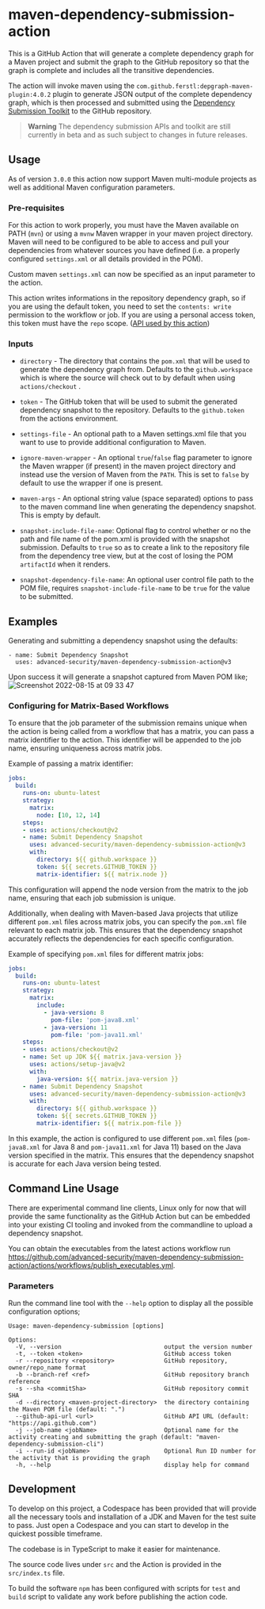 # maven-dependency-submission-action

This is a GitHub Action that will generate a complete dependency graph for a Maven project and submit the graph to the GitHub repository so that the graph is complete and includes all the transitive dependencies.

The action will invoke maven using the `com.github.ferstl:depgraph-maven-plugin:4.0.2` plugin to generate JSON output of the complete dependency graph, which is then processed and submitted using the [Dependency Submission Toolkit](https://github.com/github/dependency-submission-toolkit) to the GitHub repository.

> **Warning** The dependency submission APIs and toolkit are still currently in beta and as such subject to changes in future releases.


## Usage

As of version `3.0.0` this action now support Maven multi-module projects as well as additional Maven configuration parameters.


### Pre-requisites
For this action to work properly, you must have the Maven available on PATH (`mvn`) or using a `mvnw` Maven wrapper in your maven project directory. Maven will need to be configured to be able to access and pull your dependencies from whatever sources you have defined (i.e. a properly configured `settings.xml` or all details provided in the POM).

Custom maven `settings.xml` can now be specified as an input parameter to the action.

This action writes informations in the repository dependency graph, so if you are using the default token, you need to set the `contents: write` permission to the workflow or job. If you are using a personal access token, this token must have the `repo` scope. ([API used by this action](https://docs.github.com/en/rest/dependency-graph/dependency-submission#create-a-snapshot-of-dependencies-for-a-repository))

### Inputs

* `directory` - The directory that contains the `pom.xml` that will be used to generate the dependency graph from. Defaults to the `github.workspace` which is where the source will check out to by default when using `actions/checkout` .

* `token` - The GitHub token that will be used to submit the generated dependency snapshot to the repository. Defaults to the `github.token` from the actions environment.

* `settings-file` - An optional path to a Maven settings.xml file that you want to use to provide additional configuration to Maven.

* `ignore-maven-wrapper` - An optional `true`/`false` flag parameter to ignore the Maven wrapper (if present) in the maven project directory and instead use the version of Maven from the `PATH`. This is set to `false` by default to use the wrapper if one is present.

* `maven-args` - An optional string value (space separated) options to pass to the maven command line when generating the dependency snapshot. This is empty by default.

* `snapshot-include-file-name`: Optional flag to control whether or no the path and file name of the pom.xml is provided with the snapshot submission. Defaults to `true` so as to create a link to the repository file from the dependency tree view, but at the cost of losing the POM `artifactId` when it renders.

* `snapshot-dependency-file-name`: An optional user control file path to the POM file, requires `snapshot-include-file-name` to be `true` for the value to be submitted.


## Examples

Generating and submitting a dependency snapshot using the defaults:

```
- name: Submit Dependency Snapshot
  uses: advanced-security/maven-dependency-submission-action@v3
```

Upon success it will generate a snapshot captured from Maven POM like;
![Screenshot 2022-08-15 at 09 33 47](https://user-images.githubusercontent.com/681306/184603264-3cd69fda-75ff-4a46-b014-630acab60fab.png)

### Configuring for Matrix-Based Workflows

To ensure that the job parameter of the submission remains unique when the action is being called from a workflow that has a matrix, you can pass a matrix identifier to the action. This identifier will be appended to the job name, ensuring uniqueness across matrix jobs.

Example of passing a matrix identifier:

```yaml
jobs:
  build:
    runs-on: ubuntu-latest
    strategy:
      matrix:
        node: [10, 12, 14]
    steps:
    - uses: actions/checkout@v2
    - name: Submit Dependency Snapshot
      uses: advanced-security/maven-dependency-submission-action@v3
      with:
        directory: ${{ github.workspace }}
        token: ${{ secrets.GITHUB_TOKEN }}
        matrix-identifier: ${{ matrix.node }}
```

This configuration will append the node version from the matrix to the job name, ensuring that each job submission is unique.

Additionally, when dealing with Maven-based Java projects that utilize different `pom.xml` files across matrix jobs, you can specify the `pom.xml` file relevant to each matrix job. This ensures that the dependency snapshot accurately reflects the dependencies for each specific configuration.

Example of specifying `pom.xml` files for different matrix jobs:

```yaml
jobs:
  build:
    runs-on: ubuntu-latest
    strategy:
      matrix:
        include:
          - java-version: 8
            pom-file: 'pom-java8.xml'
          - java-version: 11
            pom-file: 'pom-java11.xml'
    steps:
    - uses: actions/checkout@v2
    - name: Set up JDK ${{ matrix.java-version }}
      uses: actions/setup-java@v2
      with:
        java-version: ${{ matrix.java-version }}
    - name: Submit Dependency Snapshot
      uses: advanced-security/maven-dependency-submission-action@v3
      with:
        directory: ${{ github.workspace }}
        token: ${{ secrets.GITHUB_TOKEN }}
        matrix-identifier: ${{ matrix.pom-file }}
```

In this example, the action is configured to use different `pom.xml` files (`pom-java8.xml` for Java 8 and `pom-java11.xml` for Java 11) based on the Java version specified in the matrix. This ensures that the dependency snapshot is accurate for each Java version being tested.

## Command Line Usage

There are experimental command line clients, Linux only for now that will provide the same functionality as the GitHub Action but can be embedded into your existing CI tooling and invoked from the commandline to upload a dependency snapshot.

You can obtain the executables from the latest actions workflow run https://github.com/advanced-security/maven-dependency-submission-action/actions/workflows/publish_executables.yml.

### Parameters

Run the command line tool with the `--help` option to display all the possible configuration options;

```
Usage: maven-dependency-submission [options]

Options:
  -V, --version                             output the version number
  -t, --token <token>                       GitHub access token
  -r --repository <repository>              GitHub repository, owner/repo_name format
  -b --branch-ref <ref>                     GitHub repository branch reference
  -s --sha <commitSha>                      GitHub repository commit SHA
  -d --directory <maven-project-directory>  the directory containing the Maven POM file (default: ".")
  --github-api-url <url>                    GitHub API URL (default: "https://api.github.com")
  -j --job-name <jobName>                   Optional name for the activity creating and submitting the graph (default: "maven-dependency-submission-cli")
  -i --run-id <jobName>                     Optional Run ID number for the activity that is providing the graph
  -h, --help                                display help for command
```


## Development

To develop on this project, a Codespace has been provided that will provide all the necessary tools and installation of a JDK and Maven for the test suite to pass. Just open a Codespace and you can start to develop in the quickest possible timeframe.

The codebase is in TypeScript to make it easier for maintenance.

The source code lives under `src` and the Action is provided in the `src/index.ts` file.

To build the software `npm` has been configured with scripts for `test` and `build` script to validate any work before publishing the action code.
